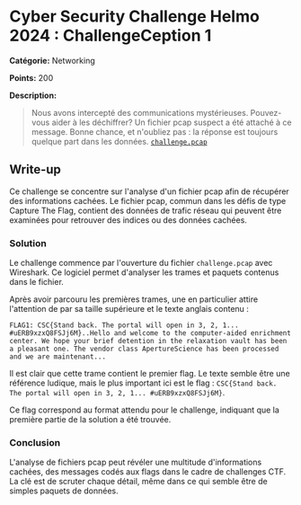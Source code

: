 
# Cyber Security Challenge Helmo 2024 : ChallengeCeption 1

**Catégorie:** Networking

**Points:** 200

**Description:** 

> Nous avons intercepté des communications mystérieuses. Pouvez-vous aider à les déchiffrer?
> Un fichier pcap suspect a été attaché à ce message. Bonne chance, et n'oubliez pas : la réponse est toujours quelque part dans les données.
> [`challenge.pcap`](challenge.pcap)

## Write-up
Ce challenge se concentre sur l'analyse d'un fichier pcap afin de récupérer des informations cachées. Le fichier pcap, commun dans les défis de type Capture The Flag, contient des données de trafic réseau qui peuvent être examinées pour retrouver des indices ou des données cachées.

### Solution
Le challenge commence par l'ouverture du fichier `challenge.pcap` avec Wireshark. Ce logiciel permet d'analyser les trames et paquets contenus dans le fichier.

Après avoir parcouru les premières trames, une en particulier attire l'attention de par sa taille supérieure et le texte anglais contenu :

```
FLAG1: CSC{Stand back. The portal will open in 3, 2, 1... #uERB9xzxQ8FSJj6M}..Hello and welcome to the computer-aided enrichment center. We hope your brief detention in the relaxation vault has been a pleasant one. The vendor class ApertureScience has been processed and we are maintenant...
```

Il est clair que cette trame contient le premier flag. Le texte semble être une référence ludique, mais le plus important ici est le flag : `CSC{Stand back. The portal will open in 3, 2, 1... #uERB9xzxQ8FSJj6M}`.

Ce flag correspond au format attendu pour le challenge, indiquant que la première partie de la solution a été trouvée.

### Conclusion
L'analyse de fichiers pcap peut révéler une multitude d'informations cachées, des messages codés aux flags dans le cadre de challenges CTF. La clé est de scruter chaque détail, même dans ce qui semble être de simples paquets de données.
